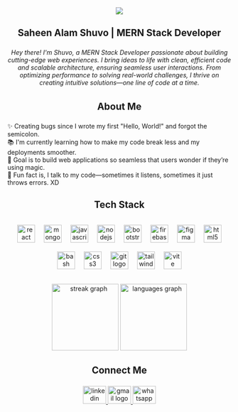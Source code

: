<div align="center">
  <img src="https://i.ibb.co.com/vxrq6gHM/Github-Banner.png" style="max-width: 100%; height: auto;" />
</div>

###

<h2 align="center">Saheen Alam Shuvo | MERN Stack Developer</h2>

###

<h6 align="center">Hey there! I'm Shuvo, a MERN Stack Developer passionate about building cutting-edge web experiences. I bring ideas to life with clean, efficient code and scalable architecture, ensuring seamless user interactions. From optimizing performance to solving real-world challenges, I thrive on creating intuitive solutions—one line of code at a time.</h6>

###

<h2 align="center">About Me</h2>

###

<p align="left">✨ Creating bugs since I wrote my first "Hello, World!" and forgot the semicolon.  <br>📚 I'm currently learning how to make my code break less and my deployments smoother.  <br>🎯 Goal is to build web applications so seamless that users wonder if they’re using magic.  <br>🎲 Fun fact is, I talk to my code—sometimes it listens, sometimes it just throws errors. XD</p>

###

<h2 align="center">Tech Stack</h2>

###

<div align="center" style="display: flex; flex-wrap: wrap; justify-content: center;">
  <img src="https://cdn.jsdelivr.net/gh/devicons/devicon/icons/react/react-original.svg" height="40" alt="react logo" style="margin: 10px;" />
  <img src="https://cdn.jsdelivr.net/gh/devicons/devicon/icons/mongodb/mongodb-original.svg" height="40" alt="mongodb logo" style="margin: 10px;" />
  <img src="https://cdn.jsdelivr.net/gh/devicons/devicon/icons/javascript/javascript-original.svg" height="40" alt="javascript logo" style="margin: 10px;" />
  <img src="https://cdn.jsdelivr.net/gh/devicons/devicon/icons/nodejs/nodejs-original.svg" height="40" alt="nodejs logo" style="margin: 10px;" />
  <img src="https://cdn.jsdelivr.net/gh/devicons/devicon/icons/bootstrap/bootstrap-original.svg" height="40" alt="bootstrap logo" style="margin: 10px;" />
  <img src="https://cdn.jsdelivr.net/gh/devicons/devicon/icons/firebase/firebase-plain.svg" height="40" alt="firebase logo" style="margin: 10px;" />
  <img src="https://cdn.jsdelivr.net/gh/devicons/devicon/icons/figma/figma-original.svg" height="40" alt="figma logo" style="margin: 10px;" />
  <img src="https://cdn.jsdelivr.net/gh/devicons/devicon/icons/html5/html5-original.svg" height="40" alt="html5 logo" style="margin: 10px;" />
  <img src="https://cdn.jsdelivr.net/gh/devicons/devicon/icons/bash/bash-original.svg" height="40" alt="bash logo" style="margin: 10px;" />
  <img src="https://cdn.jsdelivr.net/gh/devicons/devicon/icons/css3/css3-original.svg" height="40" alt="css3 logo" style="margin: 10px;" />
  <img src="https://cdn.jsdelivr.net/gh/devicons/devicon/icons/git/git-original.svg" height="40" alt="git logo" style="margin: 10px;" />
  <img src="https://cdn.jsdelivr.net/gh/devicons/devicon/icons/tailwindcss/tailwindcss-original-wordmark.svg" height="40" alt="tailwindcss logo" style="margin: 10px;" />
  <img src="https://skillicons.dev/icons?i=vite" height="40" alt="vite logo" style="margin: 10px;" />
</div>


###

<div align="center">
  <img src="https://streak-stats.demolab.com?user=saheen-shuvo&locale=en&mode=daily&theme=dracula&hide_border=false&border_radius=5&order=3" height="150" alt="streak graph"  />
  <img src="https://github-readme-stats.vercel.app/api/top-langs?username=saheen-shuvo&locale=en&hide_title=false&layout=compact&card_width=320&langs_count=5&theme=dracula&hide_border=false&order=2" height="150" alt="languages graph"  />
</div>

###

<h2 align="center">Connect Me</h2>

###

<div align="center">
  <a href="https://www.linkedin.com/in/saheen-alam-shuvo-182-li/" target="_blank">
    <img src="https://raw.githubusercontent.com/maurodesouza/profile-readme-generator/master/src/assets/icons/social/linkedin/default.svg" width="52" height="40" alt="linkedin logo"  />
  </a>
  <a href="saheenshuvo182@gmail.com" target="_blank">
    <img src="https://raw.githubusercontent.com/maurodesouza/profile-readme-generator/master/src/assets/icons/social/gmail/default.svg" width="52" height="40" alt="gmail logo"  />
  </a>
  <a href="+8801751967704" target="_blank">
    <img src="https://raw.githubusercontent.com/maurodesouza/profile-readme-generator/master/src/assets/icons/social/whatsapp/default.svg" width="52" height="40" alt="whatsapp logo"  />
  </a>
</div>

###
